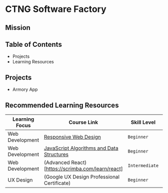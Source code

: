 # CTNG Software Factory

## Mission 

## Table of Contents

- Projects
- Learning Resources


## Projects

- Armory App

## Recommended Learning Resources  

Learning Focus | Course Link | Skill Level | Cost 
--- | --- | --- | ---
Web Development |[Responsive Web Design](https://www.freecodecamp.org/learn/2022/responsive-web-design/) | `Beginner` | `Free`
Web Development |[JavaScript Algorithms and Data Structures](https://www.freecodecamp.org/learn/javascript-algorithms-and-data-structures-v8/) | `Beginner` | `Free`
Web Development | (Advanced React)[https://scrimba.com/learn/react] | `Intermediate` | `$25 a month`
UX Design | (Google UX Design Professional Certificate) | `Beginner` | `Free`






